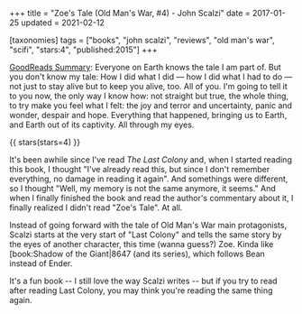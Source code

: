 +++
title = "Zoe's Tale (Old Man's War, #4) - John Scalzi"
date = 2017-01-25
updated = 2021-02-12

[taxonomies]
tags = ["books", "john scalzi", "reviews", "old man's war", "scifi", 
"stars:4", "published:2015"]
+++

[GoodReads Summary](https://www.goodreads.com/book/show/2102600.Zoe_s_Tale):
Everyone on Earth knows the tale I am part of. But you don't know my tale: How
I did what I did — how I did what I had to do — not just to stay alive but to
keep you alive, too. All of you. I'm going to tell it to you now, the only way
I know how: not straight but true, the whole thing, to try make you feel what
I felt: the joy and terror and uncertainty, panic and wonder, despair and
hope. Everything that happened, bringing us to Earth, and Earth out of its
captivity. All through my eyes.

<!-- more -->

{{ stars(stars=4) }}

It's been awhile since I've read _The Last Colony_ and, when I started reading
this book, I thought "I've already read this, but since I don't remember
everything, no damage in reading it again". And somethings were different, so
I thought "Well, my memory is not the same anymore, it seems." And when I
finally finished the book and read the author's commentary about it, I finally
realized I didn't read "Zoe's Tale". At all.

Instead of going forward with the tale of Old Man's War main protagonists,
Scalzi starts at the very start of "Last Colony" and tells the same story by
the eyes of another character, this time (wanna guess?) Zoe. Kinda like
[book:Shadow of the Giant|8647 (and its series), which follows Bean instead of
Ender.

It's a fun book -- I still love the way Scalzi writes -- but if you try to
read after reading Last Colony, you may think you're reading the same thing
again.
